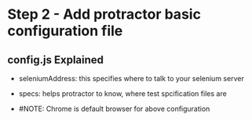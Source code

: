 
# Step 2 - Add protractor basic configuration file

## config.js Explained

 * seleniumAddress: this specifies where to talk to your selenium server
 * specs: helps protractor to know, where test spcification files are

 * #NOTE: Chrome is default browser for above configuration
